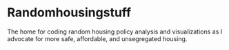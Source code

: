 # Randomhousingstuff
The home for coding random housing policy analysis and visualizations as I advocate for more safe, affordable, and unsegregated housing. 
